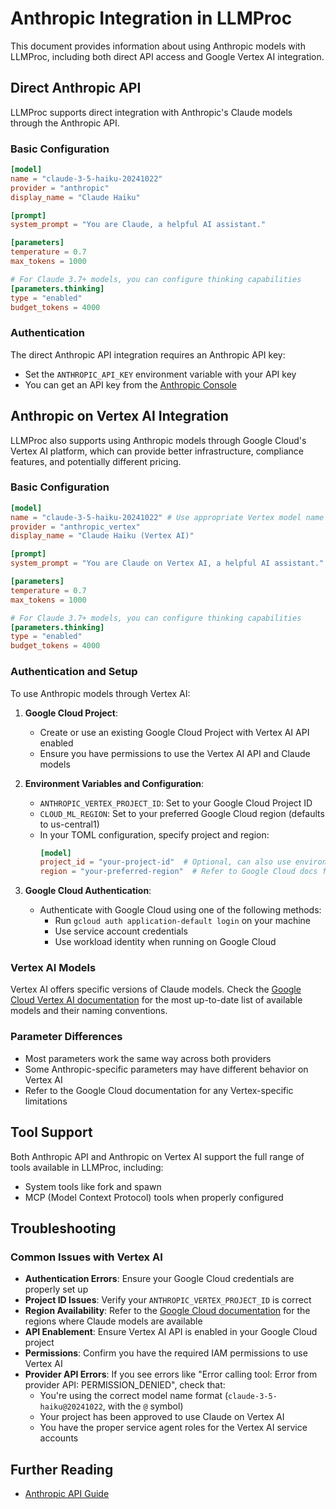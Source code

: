 # Anthropic Integration in LLMProc

This document provides information about using Anthropic models with LLMProc, including both direct API access and Google Vertex AI integration.

## Direct Anthropic API

LLMProc supports direct integration with Anthropic's Claude models through the Anthropic API.

### Basic Configuration

```toml
[model]
name = "claude-3-5-haiku-20241022"
provider = "anthropic"
display_name = "Claude Haiku"

[prompt]
system_prompt = "You are Claude, a helpful AI assistant."

[parameters]
temperature = 0.7
max_tokens = 1000

# For Claude 3.7+ models, you can configure thinking capabilities
[parameters.thinking]
type = "enabled"
budget_tokens = 4000
```

### Authentication

The direct Anthropic API integration requires an Anthropic API key:

- Set the `ANTHROPIC_API_KEY` environment variable with your API key
- You can get an API key from the [Anthropic Console](https://console.anthropic.com/)

## Anthropic on Vertex AI Integration

LLMProc also supports using Anthropic models through Google Cloud's Vertex AI platform, which can provide better infrastructure, compliance features, and potentially different pricing.

### Basic Configuration

```toml
[model]
name = "claude-3-5-haiku-20241022" # Use appropriate Vertex model name
provider = "anthropic_vertex"
display_name = "Claude Haiku (Vertex AI)"

[prompt]
system_prompt = "You are Claude on Vertex AI, a helpful AI assistant."

[parameters]
temperature = 0.7
max_tokens = 1000

# For Claude 3.7+ models, you can configure thinking capabilities
[parameters.thinking]
type = "enabled"
budget_tokens = 4000
```

### Authentication and Setup

To use Anthropic models through Vertex AI:

1. **Google Cloud Project**:
   - Create or use an existing Google Cloud Project with Vertex AI API enabled
   - Ensure you have permissions to use the Vertex AI API and Claude models

2. **Environment Variables and Configuration**:
   - `ANTHROPIC_VERTEX_PROJECT_ID`: Set to your Google Cloud Project ID
   - `CLOUD_ML_REGION`: Set to your preferred Google Cloud region (defaults to us-central1)
   - In your TOML configuration, specify project and region:
     ```toml
     [model]
     project_id = "your-project-id"  # Optional, can also use environment variable
     region = "your-preferred-region"  # Refer to Google Cloud docs for available regions
     ```

3. **Google Cloud Authentication**:
   - Authenticate with Google Cloud using one of the following methods:
     - Run `gcloud auth application-default login` on your machine
     - Use service account credentials
     - Use workload identity when running on Google Cloud

### Vertex AI Models

Vertex AI offers specific versions of Claude models. Check the [Google Cloud Vertex AI documentation](https://cloud.google.com/vertex-ai/docs/generative-ai/models/claude) for the most up-to-date list of available models and their naming conventions.

### Parameter Differences

- Most parameters work the same way across both providers
- Some Anthropic-specific parameters may have different behavior on Vertex AI
- Refer to the Google Cloud documentation for any Vertex-specific limitations

## Tool Support

Both Anthropic API and Anthropic on Vertex AI support the full range of tools available in LLMProc, including:

- System tools like fork and spawn
- MCP (Model Context Protocol) tools when properly configured

## Troubleshooting

### Common Issues with Vertex AI

- **Authentication Errors**: Ensure your Google Cloud credentials are properly set up
- **Project ID Issues**: Verify your `ANTHROPIC_VERTEX_PROJECT_ID` is correct
- **Region Availability**: Refer to the [Google Cloud documentation](https://cloud.google.com/vertex-ai/docs/generative-ai/models/claude#model-versions) for the regions where Claude models are available
- **API Enablement**: Ensure Vertex AI API is enabled in your Google Cloud project
- **Permissions**: Confirm you have the required IAM permissions to use Vertex AI
- **Provider API Errors**: If you see errors like "Error calling tool: Error from provider API: PERMISSION_DENIED", check that:
  - You're using the correct model name format (`claude-3-5-haiku@20241022`, with the `@` symbol)
  - Your project has been approved to use Claude on Vertex AI
  - You have the proper service agent roles for the Vertex AI service accounts

## Further Reading

- [Anthropic API Guide](external-references/anthropic-api.md)
